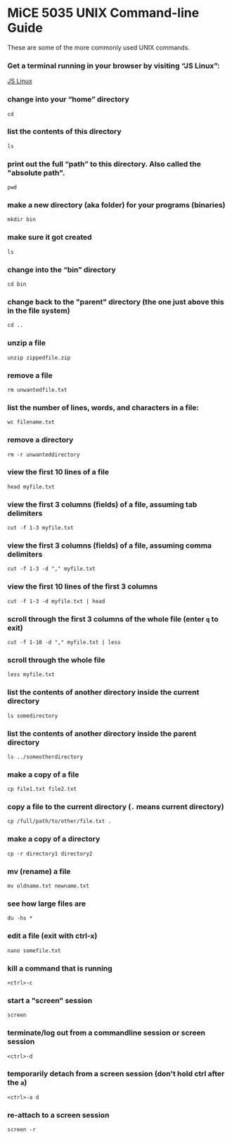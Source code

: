 
# MiCE 5035 UNIX Command-line Guide

These are some of the more commonly used UNIX commands.

### Get a terminal running in your browser by visiting “JS Linux”:
[JS Linux](https://bellard.org/jslinux/vm.html?url=https://bellard.org/jslinux/buildroot-x86.cfg)

### change into your “home” directory
```
cd
```

### list the contents of this directory
```
ls
```

### print out the full “path” to this directory. Also called the "absolute path".
```
pwd
```

### make a new directory (aka folder) for your programs (binaries)
```
mkdir bin
```

### make sure it got created
```
ls
```

### change into the “bin” directory
```
cd bin
```

### change back to the "parent" directory (the one just above this in the file system)
```
cd ..
```

### unzip a file
```
unzip zippedfile.zip
```

### remove a file
```
rm unwantedfile.txt
```

### list the number of lines, words, and characters in a file:
```
wc filename.txt
```


### remove a directory
```
rm -r unwanteddirectory
```

### view the first 10 lines of a file
```
head myfile.txt
```

### view the first 3 columns (fields) of a file, assuming tab delimiters
```
cut -f 1-3 myfile.txt
```

### view the first 3 columns (fields) of a file, assuming comma delimiters
```
cut -f 1-3 -d "," myfile.txt
```

### view the first 10 lines of the first 3 columns
```
cut -f 1-3 -d myfile.txt | head 
```

### scroll through the first 3 columns of the whole file (enter `q` to exit)
```
cut -f 1-10 -d "," myfile.txt | less
```

### scroll through the whole file
```
less myfile.txt
```

### list the contents of another directory inside the current directory
```
ls somedirectory
```

### list the contents of another directory inside the parent directory
```
ls ../someotherdirectory
```

### make a copy of a file
```
cp file1.txt file2.txt
```

### copy a file to the current directory (`.` means current directory)
```
cp /full/path/to/other/file.txt .
```

### make a copy of a directory
```
cp -r directory1 directory2
```

### mv (rename) a file
```
mv oldname.txt newname.txt
```

### see how large files are
```
du -hs *
```

### edit a file (exit with ctrl-x)
```
nano somefile.txt
```

### kill a command that is running
```
<ctrl>-c
```

### start a "screen" session
```
screen
```

### terminate/log out from a commandline session or screen session
```
<ctrl>-d
```

### temporarily detach from a screen session (don't hold ctrl after the `a`)
```
<ctrl>-a d
```

### re-attach to a screen session
```
screen -r
```

